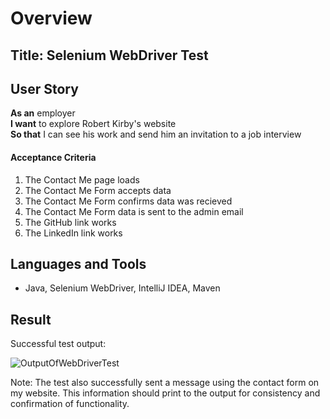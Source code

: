 <h1>Overview</h1>
<h2>Title: Selenium WebDriver Test</h2>

<h2>User Story</h2>
<strong>As an</strong> employer
<br>
<strong>I want</strong> to explore Robert Kirby's website
<br>
<strong>So that</strong> I can see his work and send him an invitation to a job interview

<h4>Acceptance Criteria</h4>
<ol>
<li>The Contact Me page loads</li>
<li>The Contact Me Form accepts data</li>
<li>The Contact Me Form confirms data was recieved</li>
<li>The Contact Me Form data is sent to the admin email</li>
<li>The GitHub link works</li>
<li>The LinkedIn link works</li>
</ol>


<h2>Languages and Tools</h2>
<ul>
<li>Java, Selenium WebDriver,  IntelliJ IDEA, Maven</li>
</ul>

<h2>Result</h2>
Successful test output:

![OutputOfWebDriverTest](https://user-images.githubusercontent.com/107216125/190829390-1be2e252-f441-4706-98f7-8eb7635d0a64.png)

Note: The test also successfully sent a message using the contact form on my website. This information should print to the output for consistency and confirmation of functionality.
